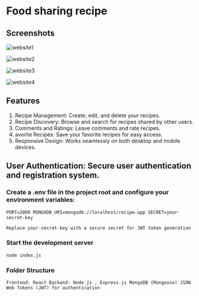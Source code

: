 # Food sharing recipe 

## Screenshots 
![website1](https://github.com/user-attachments/assets/7c3767f4-3502-4a59-8555-674ca2883e55)

![website2](https://github.com/user-attachments/assets/b4527f7a-3fee-4d80-9397-08b766f5c3cd)

![website3](https://github.com/user-attachments/assets/c429b939-20c0-4c42-888b-39544dea8785)

![website4](https://github.com/user-attachments/assets/43edac97-df74-4ba7-a4c3-d2844d8f6ee6)

## Features
1. Recipe Management: Create, edit, and delete your recipes. 
2. Recipe Discovery: Browse and search for recipes shared by other users.
3. Comments and Ratings: Leave comments and rate recipes.
4. avorite Recipes: Save your favorite recipes for easy access.
5. Responsive Design: Works seamlessly on both desktop and mobile devices.

## User Authentication: Secure user authentication and registration system.

### Create a .env file in the project root and configure your environment variables:

`PORT=2000
MONGODB_URI=mongodb://localhost/recipe-app
SECRET=your-secret-key`


`Replace your-secret-key with a secure secret for JWT token generation`

 ### Start the development server
`node index.js`

### Folder Structure
`Frontend: React
Backend: Node.js , Express.js
MongoDB (Mongoose)
JSON Web Tokens (JWT) for authentication`


